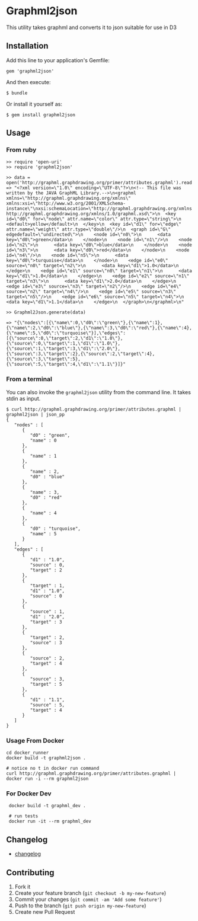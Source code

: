# Graphml2json

This utility takes graphml and converts it to json suitable for use in D3

## Installation

Add this line to your application's Gemfile:

    gem 'graphml2json'

And then execute:

    $ bundle

Or install it yourself as:

    $ gem install graphml2json

## Usage

### From ruby
```
>> require 'open-uri'
>> require 'graphml2json'

>> data = open('http://graphml.graphdrawing.org/primer/attributes.graphml').read
=> "<?xml version=\"1.0\" encoding=\"UTF-8\"?>\n<!-- This file was written by the JAVA GraphML Library.-->\n<graphml xmlns=\"http://graphml.graphdrawing.org/xmlns\"  xmlns:xsi=\"http://www.w3.org/2001/XMLSchema-instance\"\nxsi:schemaLocation=\"http://graphml.graphdrawing.org/xmlns http://graphml.graphdrawing.org/xmlns/1.0/graphml.xsd\">\n  <key id=\"d0\" for=\"node\" attr.name=\"color\" attr.type=\"string\">\n    <default>yellow</default>\n  </key>\n  <key id=\"d1\" for=\"edge\" attr.name=\"weight\" attr.type=\"double\"/>\n  <graph id=\"G\" edgedefault=\"undirected\">\n    <node id=\"n0\">\n      <data key=\"d0\">green</data>\n    </node>\n    <node id=\"n1\"/>\n    <node id=\"n2\">\n      <data key=\"d0\">blue</data>\n    </node>\n    <node id=\"n3\">\n      <data key=\"d0\">red</data>\n    </node>\n    <node id=\"n4\"/>\n    <node id=\"n5\">\n      <data key=\"d0\">turquoise</data>\n    </node>\n    <edge id=\"e0\" source=\"n0\" target=\"n2\">\n      <data key=\"d1\">1.0</data>\n    </edge>\n    <edge id=\"e1\" source=\"n0\" target=\"n1\">\n      <data key=\"d1\">1.0</data>\n    </edge>\n    <edge id=\"e2\" source=\"n1\" target=\"n3\">\n      <data key=\"d1\">2.0</data>\n    </edge>\n    <edge id=\"e3\" source=\"n3\" target=\"n2\"/>\n    <edge id=\"e4\" source=\"n2\" target=\"n4\"/>\n    <edge id=\"e5\" source=\"n3\" target=\"n5\"/>\n    <edge id=\"e6\" source=\"n5\" target=\"n4\">\n      <data key=\"d1\">1.1</data>\n    </edge>\n  </graph>\n</graphml>\n"

>> Graphml2Json.generate(data)

=> "{\"nodes\":[{\"name\":0,\"d0\":\"green\"},{\"name\":1},{\"name\":2,\"d0\":\"blue\"},{\"name\":3,\"d0\":\"red\"},{\"name\":4},{\"name\":5,\"d0\":\"turquoise\"}],\"edges\":[{\"source\":0,\"target\":2,\"d1\":\"1.0\"},{\"source\":0,\"target\":1,\"d1\":\"1.0\"},{\"source\":1,\"target\":3,\"d1\":\"2.0\"},{\"source\":3,\"target\":2},{\"source\":2,\"target\":4},{\"source\":3,\"target\":5},{\"source\":5,\"target\":4,\"d1\":\"1.1\"}]}"
```

### From a terminal

You can also invoke the `graphml2json` utility from the command line. It takes stdin as input.

```
$ curl http://graphml.graphdrawing.org/primer/attributes.graphml | graphml2json | json_pp
{
   "nodes" : [
      {
         "d0" : "green",
         "name" : 0
      },
      {
         "name" : 1
      },
      {
         "name" : 2,
         "d0" : "blue"
      },
      {
         "name" : 3,
         "d0" : "red"
      },
      {
         "name" : 4
      },
      {
         "d0" : "turquoise",
         "name" : 5
      }
   ],
   "edges" : [
      {
         "d1" : "1.0",
         "source" : 0,
         "target" : 2
      },
      {
         "target" : 1,
         "d1" : "1.0",
         "source" : 0
      },
      {
         "source" : 1,
         "d1" : "2.0",
         "target" : 3
      },
      {
         "target" : 2,
         "source" : 3
      },
      {
         "source" : 2,
         "target" : 4
      },
      {
         "source" : 3,
         "target" : 5
      },
      {
         "d1" : "1.1",
         "source" : 5,
         "target" : 4
      }
   ]
}

```

### Usage From Docker

    cd docker_runner
    docker build -t graphml2json .

    # notice no t in docker run command
    curl http://graphml.graphdrawing.org/primer/attributes.graphml | docker run -i --rm graphml2json

### For Docker Dev

     docker build -t graphml_dev .

     # run tests
     docker run -it --rm graphml_dev

## Changelog

* [changelog](https://github.com/gregors/graphml2json/blob/master/CHANGELOG.md)

## Contributing

1. Fork it
2. Create your feature branch (`git checkout -b my-new-feature`)
3. Commit your changes (`git commit -am 'Add some feature'`)
4. Push to the branch (`git push origin my-new-feature`)
5. Create new Pull Request
